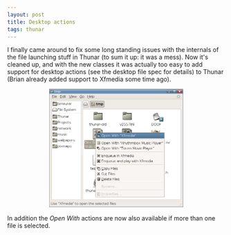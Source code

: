 ```yaml
---
layout: post
title: Desktop actions
tags: thunar
---
```


I finally came around to fix some long standing issues with the internals of the file launching stuff in Thunar (to sum it up: it was a mess). Now it's cleaned up, and with the new classes it was actually too easy to add support for desktop actions (see the desktop file spec for details) to Thunar (Brian already added support to Xfmedia some time ago).

<center><a href="/images/2006/desktop-actions.png"><img src="/images/2006/desktop-actions.png" width="310" /></a></center>

In addition the <i>Open With</i> actions are now also available if more than one file is selected.

